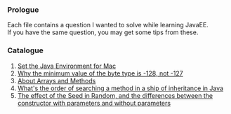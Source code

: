 ### Prologue
Each file contains a question I wanted to solve while learning JavaEE.   
If you have the same question, you may get some tips from these.     

### Catalogue
1. [Set the Java Environment for Mac](https://github.com/zouzhch/LearningJavaEE/blob/main/Set%20the%20Java%20Environment%20for%20Mac.md)
2. [Why the minimum value of the byte type is -128, not -127](https://github.com/zouzhch/LearningJavaEE/blob/main/Why%20the%20minimum%20value%20of%20the%20byte%20type%20is%20-128%2C%20not%20-127.md)
3. [About Arrays and Methods](https://github.com/zouzhch/LearningJavaEE/blob/main/About%20Arrays%20and%20Methods.md)
4. [What's the order of searching a method in a ship of inheritance in Java](https://github.com/zouzhch/LearningJavaEE/blob/main/What's%20the%20order%20of%20searching%20a%20method%20in%20a%20ship%20of%20inheritance%20in%20Java.md)
5. [The effect of the Seed in Random, and the differences between the constructor with parameters and without parameters](https://github.com/zouzhch/LearningJavaEE/blob/main/The%20effect%20of%20the%20Seed%20in%20Random%2C%20and%20the%20differences%20between%20the%20constructor%20with%20parameters%20and%20without%20parameter.md)
